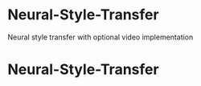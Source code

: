 # Neural-Style-Transfer
Neural style transfer with optional video implementation
# Neural-Style-Transfer
